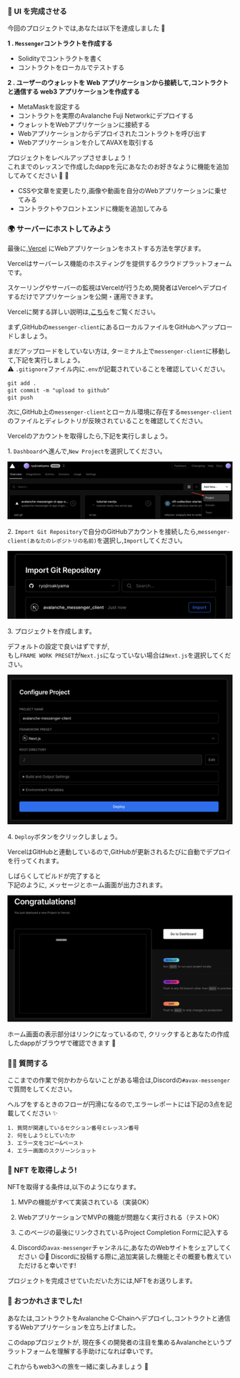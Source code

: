 ### 🎨 UI を完成させる

今回のプロジェクトでは,あなたは以下を達成しました 🎉

**1 \. `Messenger`コントラクトを作成する**

- Solidityでコントラクトを書く
- コントラクトをローカルでテストする

**2 \. ユーザーのウォレットを Web アプリケーションから接続して,コントラクトと通信する web3 アプリケーションを作成する**

- MetaMaskを設定する
- コントラクトを実際のAvalanche Fuji Networkにデプロイする
- ウォレットをWebアプリケーションに接続する
- Webアプリケーションからデプロイされたコントラクトを呼び出す
- Webアプリケーションを介してAVAXを取引する

プロジェクトをレベルアップさせましょう！  
これまでのレッスンで作成したdappを元にあなたのお好きなように機能を追加してみてください 💪 🚀

- CSSや文章を変更したり,画像や動画を自分のWebアプリケーションに乗せてみる
- コントラクトやフロントエンドに機能を追加してみる

### 🌍 サーバーにホストしてみよう

最後に,[Vercel](https://vercel.com/) にWebアプリケーションをホストする方法を学びます。

Vercelはサーバーレス機能のホスティングを提供するクラウドプラットフォームです。

スケーリングやサーバーの監視はVercelが行うため,開発者はVercelへデプロイするだけでアプリケーションを公開・運用できます。

Vercelに関する詳しい説明は,[こちら](https://zenn.dev/lollipop_onl/articles/eoz-vercel-pricing-2020)をご覧ください。

まず,GitHubの`messenger-client`にあるローカルファイルをGitHubへアップロードしましょう。

まだアップロードをしていない方は, ターミナル上で`messenger-client`に移動して,下記を実行しましょう。  
⚠️ `.gitignore`ファイル内に`.env`が記載されていることを確認していください。

```
git add .
git commit -m "upload to github"
git push
```

次に,GitHub上の`messenger-client`とローカル環境に存在する`messenger-client`のファイルとディレクトリが反映されていることを確認してください。

Vercelのアカウントを取得したら,下記を実行しましょう。

1\. `Dashboard`へ進んで,`New Project`を選択してください。

![](/public/images/AVAX-messenger/section-4/4_1_1.png)

2\. `Import Git Repository`で自分のGitHubアカウントを接続したら,`messenger-client(あなたのレポジトリの名前)`を選択し,`Import`してください。

![](/public/images/AVAX-messenger/section-4/4_1_2.png)

3\. プロジェクトを作成します。

デフォルトの設定で良いはずですが,  
もし`FRAME WORK PRESET`が`Next.js`になっていない場合は`Next.js`を選択してください。

![](/public/images/AVAX-messenger/section-4/4_1_3.png)

4\. `Deploy`ボタンをクリックしましょう。

VercelはGitHubと連動しているので,GitHubが更新されるたびに自動でデプロイを行ってくれます。

しばらくしてビルドが完了すると  
下記のように, メッセージとホーム画面が出力されます。

![](/public/images/AVAX-messenger/section-4/4_1_4.png)

ホーム画面の表示部分はリンクになっているので, クリックするとあなたの作成したdappがブラウザで確認できます 🎉

### 🙋‍♂️ 質問する

ここまでの作業で何かわからないことがある場合は,Discordの`#avax-messenger`で質問をしてください。

ヘルプをするときのフローが円滑になるので,エラーレポートには下記の3点を記載してください ✨

```
1. 質問が関連しているセクション番号とレッスン番号
2. 何をしようとしていたか
3. エラー文をコピー&ペースト
4. エラー画面のスクリーンショット
```

### 🎫 NFT を取得しよう!

NFTを取得する条件は,以下のようになります。

1. MVPの機能がすべて実装されている（実装OK）

2. WebアプリケーションでMVPの機能が問題なく実行される（テストOK）

3. このページの最後にリンクされているProject Completion Formに記入する

4. Discordの`avax-messenger`チャンネルに,あなたのWebサイトをシェアしてください 😉🎉 Discordに投稿する際に,追加実装した機能とその概要も教えていただけると幸いです!

プロジェクトを完成させていただいた方には,NFTをお送りします。

### 🎉 おつかれさまでした!

あなたは,コントラクトをAvalanche C-Chainへデプロイし,コントラクトと通信するWebアプリケーションを立ち上げました。

このdappプロジェクトが, 現在多くの開発者の注目を集めるAvalancheというプラットフォームを理解する手助けになれば幸いです。

これからもweb3への旅を一緒に楽しみましょう 🚀
